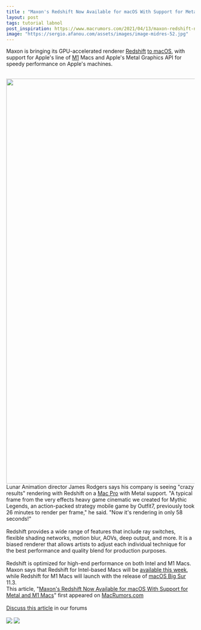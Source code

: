 ```yaml
---
title : "Maxon's Redshift Now Available for macOS With Support for Metal and M1 Macs"
layout: post
tags: tutorial labnol
post_inspiration: https://www.macrumors.com/2021/04/13/maxon-redshift-now-available-macos/
image: "https://sergio.afanou.com/assets/images/image-midres-52.jpg"
---
```


Maxon is bringing its GPU-accelerated renderer <a href="https://www.redshift3d.com/buy">Redshift</a> <a href="https://www.businesswire.com/news/home/20210413005903/en/Maxon-Announces-Redshift-for-macOS-Including-Native-Support-for-M1-Powered-Macs">to macOS</a>, with support for Apple's line of <a href="https://www.macrumors.com/guide/m1/">M1</a> Macs and Apple's Metal Graphics API for speedy performance on Apple's machines.
<br/>

<br/>
<img src="https://images.macrumors.com/article-new/2021/04/redshift-for-mac.jpg" alt="" width="1920" height="1080" class="aligncenter size-full wp-image-793869" />
<br/>
Lunar Animation director James Rodgers says his company is seeing "crazy results" rendering with Redshift on a <a href="https://www.macrumors.com/roundup/mac-pro/">Mac Pro</a> with Metal support. "A typical frame from the very effects heavy game cinematic we created for Mythic Legends, an action-packed strategy mobile game by Outfit7, previously took 26 minutes to render per frame," he said. "Now it's rendering in only 58 seconds!"
<br/>

<br/>
Redshift provides a wide range of features that include ray switches, flexible shading networks, motion blur, AOVs, deep output, and more. It is a biased renderer that allows artists to adjust each individual technique for the best performance and quality blend for production purposes.
<br/>

<br/>
Redshift is optimized for high-end performance on both Intel and &zwnj;M1&zwnj; Macs. Maxon says that Redshift for Intel-based Macs will be <a href="https://www.redshift3d.com/buy">available this week</a>, while Redshift for &zwnj;M1&zwnj; Macs will launch with the release of <a href="https://www.macrumors.com/roundup/macos-big-sur/">macOS Big Sur</a> 11.3.<br/>This article, &quot;<a href="https://www.macrumors.com/2021/04/13/maxon-redshift-now-available-macos/">Maxon&#039;s Redshift Now Available for macOS With Support for Metal and M1 Macs</a>&quot; first appeared on <a href="https://www.macrumors.com">MacRumors.com</a><br/><br/><a href="https://forums.macrumors.com/threads/maxons-redshift-now-available-for-macos-with-support-for-metal-and-m1-macs.2291583/">Discuss this article</a> in our forums<br/><br/><div class="feedflare">
<a href="http://feeds.macrumors.com/~ff/MacRumors-All?a=psTZayIxHY0:80hM0cwKcdw:6W8y8wAjSf4"><img src="http://feeds.feedburner.com/~ff/MacRumors-All?d=6W8y8wAjSf4" border="0"></img></a> <a href="http://feeds.macrumors.com/~ff/MacRumors-All?a=psTZayIxHY0:80hM0cwKcdw:qj6IDK7rITs"><img src="http://feeds.feedburner.com/~ff/MacRumors-All?d=qj6IDK7rITs" border="0"></img></a>
</div><img src="http://feeds.feedburner.com/~r/MacRumors-All/~4/psTZayIxHY0" height="1" width="1" alt=""/>